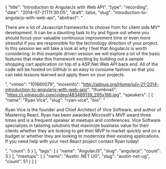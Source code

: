 {
  "title": "Introduction to AngularJs with Web API",
  "type": "recording",
  "date": "2014-07-21T11:30:05",
  "draft": false,
  "slug": "introduction-to-angularjs-with-web-api",
  "abstract": "<p>There are a lot of Javascript frameworks to choose from for client side MV* development. It can be a daunting task to try and figure out where you should focus your valuable continuous improvement time or even more stressful if you are responsible for the technology direction of your project. In this session we will take a look at why I feel that AngularJs is worth considering. In this example driven session we will explore a lot of the basic features that make this framework exciting by building out a sample shopping cart application on top of a ASP.Net Web API back end. All of the code will be hosted on GitHub in an easy to consume fashion so that you can take lessons learned and apply them on your projects.</p>",
  "vimeo": "101660079",
  "moreinfo": "http://adnug.org/Home/july-21-2014-introduction-to-angularjs-with-web-api/",
  "thumbnail": "https://i.vimeocdn.com/video/483489139_295x166.jpg",
  "speakers": [
    {
      "name": "Ryan Vice",
      "slug": "ryan-vice",
      "bio": "<p>Ryan Vice is the founder and Chief Architect of Vice Software, and author of Mastering React. Ryan has been awarded Microsoft's MVP award three times and is a frequent speaker at meetups and conferences. Vice Software specializes in tailoring solutions that maximize business value for their clients whether they are looking to get their MVP to market quickly and on a budget or whether they are looking to modernize their existing applications. If you need help with your next React project contact Ryan today!</p>",
      "count": 5
    }
  ],
  "tags": [
    {
      "name": "AngularJS",
      "slug": "angularjs",
      "count": 3
    }
  ],
  "meetups": [
    {
      "name": "Austin .NET UG",
      "slug": "austin-net-ug",
      "count": 51
    }
  ]
}